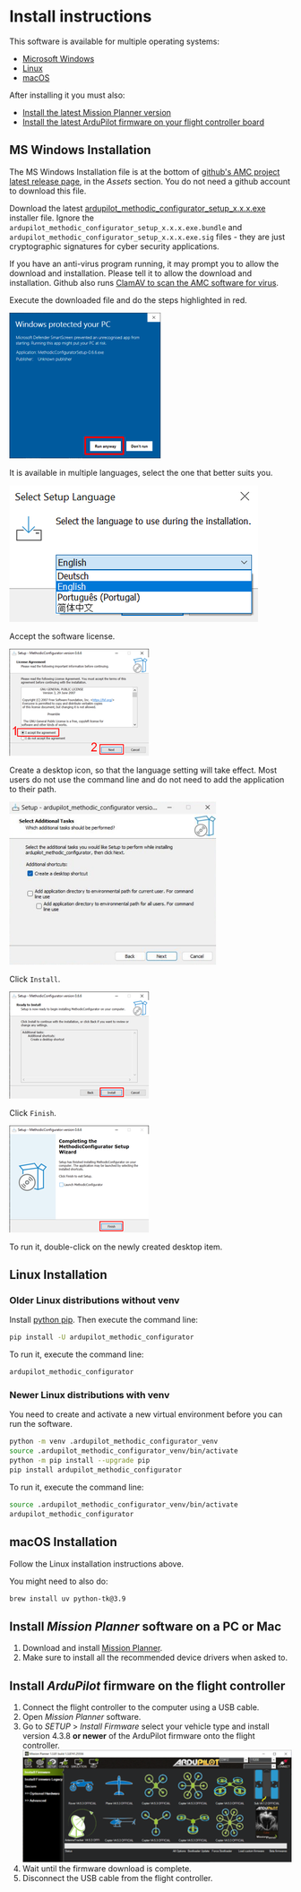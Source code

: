 # Install instructions

This software is available for multiple operating systems:

- [Microsoft Windows](#ms-windows-installation)
- [Linux](#linux-installation)
- [macOS](#macos-installation)

After installing it you must also:

- [Install the latest Mission Planner version](#install-mission-planner-software-on-a-pc-or-mac)
- [Install the latest ArduPilot firmware on your flight controller board](#install-ardupilot-firmware-on-the-flight-controller)

## MS Windows Installation

The MS Windows Installation file is at the bottom of
[github's AMC project latest release page](https://github.com/ArduPilot/MethodicConfigurator/releases/latest), in the *Assets* section.
You do not need a github account to download this file.

Download the latest
[ardupilot_methodic_configurator_setup_x.x.x.exe](https://github.com/ArduPilot/MethodicConfigurator/releases/latest) installer file.
Ignore the `ardupilot_methodic_configurator_setup_x.x.x.exe.bundle` and `ardupilot_methodic_configurator_setup_x.x.x.exe.sig`
files - they are just cryptographic signatures for cyber security applications.

If you have an anti-virus program running, it may prompt you to allow the download and installation.
Please tell it to allow the download and installation.
Github also runs [ClamAV to scan the AMC software for virus](https://github.com/ArduPilot/MethodicConfigurator/actions/workflows/gitavscan.yml).

Execute the downloaded file and do the steps highlighted in red.

![AMC install 01](images/AMC_install_01.png)

It is available in multiple languages, select the one that better suits you.

![AMC install 01b](images/AMC_install_01b.png)

Accept the software license.

![AMC install 02](images/AMC_install_02.png)

Create a desktop icon, so that the language setting will take effect.
Most users do not use the command line and do not need to add the application to their path.

![AMC install 03](images/AMC_install_03.png)

Click `Install`.

![AMC install 04](images/AMC_install_04.png)

Click `Finish`.

![AMC install 05](images/AMC_install_05.png)

To run it, double-click on the newly created desktop item.

## Linux Installation

### Older Linux distributions without venv

Install [python pip](https://pypi.org/project/pip/). Then execute the command line:

```bash
pip install -U ardupilot_methodic_configurator
```

To run it, execute the command line:

```bash
ardupilot_methodic_configurator
```

### Newer Linux distributions with venv

You need to create and activate a new virtual environment before you can run the software.

```bash
python -m venv .ardupilot_methodic_configurator_venv
source .ardupilot_methodic_configurator_venv/bin/activate
python -m pip install --upgrade pip
pip install ardupilot_methodic_configurator
```

To run it, execute the command line:

```bash
source .ardupilot_methodic_configurator_venv/bin/activate
ardupilot_methodic_configurator
```

## macOS Installation

Follow the Linux installation instructions above.

You might need to also do:

```bash
brew install uv python-tk@3.9
```

## Install *Mission Planner* software on a PC or Mac

1. Download and install [Mission Planner](https://firmware.ardupilot.org/Tools/MissionPlanner/).
1. Make sure to install all the recommended device drivers when asked to.

## Install *ArduPilot* firmware on the flight controller

1. Connect the flight controller to the computer using a USB cable.
1. Open *Mission Planner* software.
1. Go to *SETUP* > *Install Firmware* select your vehicle type and install version 4.3.8 **or newer** of the ArduPilot firmware onto the flight controller.
![Install ArduPilot firmware](images/MissionPlanne_install_firmware.png)
1. Wait until the firmware download is complete.
1. Disconnect the USB cable from the flight controller.

<!-- Gurubase Widget -->
<script async src="https://widget.gurubase.io/widget.latest.min.js"
    data-widget-id="uE4kxEE4LY3ZSyfNsF5bU6gIOnWGTBOL_e16KwDH-0g"
    data-text="Ask AI"
    data-margins='{"bottom": "1rem", "right": "1rem"}'
    data-light-mode="true"
    id="guru-widget-id">
</script>
